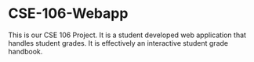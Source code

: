 # CSE-106-Webapp
This is our CSE 106 Project. It is a student developed web application that handles student grades. It is effectively an interactive student grade handbook.
